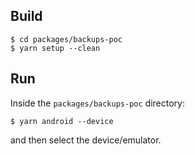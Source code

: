 ## Build

```
$ cd packages/backups-poc
$ yarn setup --clean

```

## Run

Inside the `packages/backups-poc` directory:

```
$ yarn android --device

```

and then select the device/emulator.